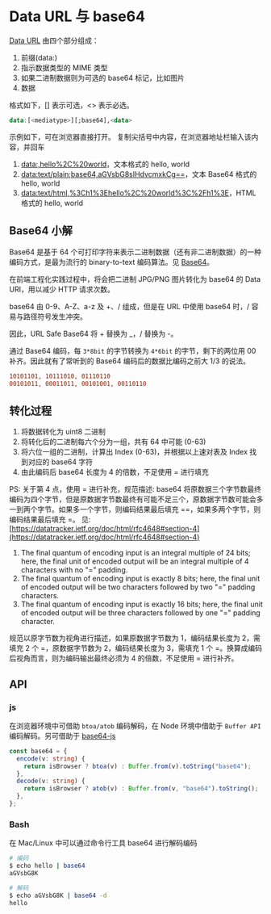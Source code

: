 # Data URL 与 base64

[Data URL](https://developer.mozilla.org/zh-CN/docs/Web/HTTP/Basics_of_HTTP/Data_URLs) 由四个部分组成：

1. 前缀(data:)
2. 指示数据类型的 MIME 类型
3. 如果二进制数据则为可选的 base64 标记，比如图片
4. 数据

格式如下，[] 表示可选，<> 表示必选。

```Haskell
data:[<mediatype>][;base64],<data>
```

示例如下，可在浏览器直接打开。
复制尖括号中内容，在浏览器地址栏输入该内容，并回车

1. <data:,hello%2C%20world>，文本格式的 hello, world
2. <data:text/plain;base64,aGVsbG8sIHdvcmxkCg==>，文本 Base64 格式的 hello, world
3. <data:text/html,%3Ch1%3Ehello%2C%20world%3C%2Fh1%3E>，HTML 格式的 hello, world

## Base64 小解

Base64 是基于 64 个可打印字符来表示二进制数据（还有非二进制数据）的一种编码方式，是最为流行的 binary-to-text 编码算法。见 [Base64](https://en.wikipedia.org/wiki/Base64)。

在前端工程化实践过程中，将会把二进制 JPG/PNG 图片转化为 base64 的 Data URI，用以减少 HTTP 请求次数。

base64 由 0-9、A-Z、a-z 及 +、/ 组成，但是在 URL 中使用 base64 时，/ 容易与路径符号发生冲突。

因此，URL Safe Base64 将 + 替换为 \_，/ 替换为 -。

通过 Base64 编码，每 `3*8bit` 的字节转换为 `4*6bit` 的字节，剩下的两位用 00 补齐。因此就有了常听到的 Base64 编码后的数据比编码之前大 1/3 的说法。

```ini
10101101, 10111010, 01110110
00101011, 00011011, 00101001, 00110110
```

## 转化过程

1. 将数据转化为 uint8 二进制
2. 将转化后的二进制每六个分为一组，共有 64 中可能 (0-63)
3. 将六位一组的二进制，计算出 Index (0-63)，并根据以上速对表及 Index 找到对应的 base64 字符
4. 由此编码后 base64 长度为 4 的倍数，不足使用 = 进行填充

PS: 关于第 4 点，使用 = 进行补充，规范描述: base64 将原数据三个字节数最终编码为四个字节，但是原数据字节数最终有可能不足三个，原数据字节数可能会多一到两个字节。如果多一个字节，则编码结果最后填充 ==，如果多两个字节，则编码结果最后填充 =。
见: [https://datatracker.ietf.org/doc/html/rfc4648#section-4](https://datatracker.ietf.org/doc/html/rfc4648#section-4)

1. The final quantum of encoding input is an integral multiple of 24 bits; here, the final unit of encoded output will be an integral multiple of 4 characters with no "=" padding.
2. The final quantum of encoding input is exactly 8 bits; here, the final unit of encoded output will be two characters followed by two "=" padding characters.
3. The final quantum of encoding input is exactly 16 bits; here, the final unit of encoded output will be three characters followed by one "=" padding character.

规范以原字节数为视角进行描述，如果原数据字节数为 1，编码结果长度为 2，需填充 2 个 =，原数据字节数为 2，编码结果长度为 3，需填充 1 个 =。换算成编码后视角而言，则为编码输出最终必须为 4 的倍数，不足使用 = 进行补齐。

## API

### js

在浏览器环境中可借助 `btoa/atob` 编码解码，在 Node 环境中借助于 `Buffer API` 编码解码。另可借助于 [base64-js](https://github.com/beatgammit/base64-js/blob/master/index.js)

```ts
const base64 = {
  encode(v: string) {
    return isBrowser ? btoa(v) : Buffer.from(v).toString("base64");
  },
  decode(v: string) {
    return isBrowser ? atob(v) : Buffer.from(v, "base64").toString();
  },
};
```

### Bash

在 Mac/Linux 中可以通过命令行工具 base64 进行解码编码

```bash
# 编码
$ echo hello | base64
aGVsbG8K

# 解码
$ echo aGVsbG8K | base64 -d
hello
```
